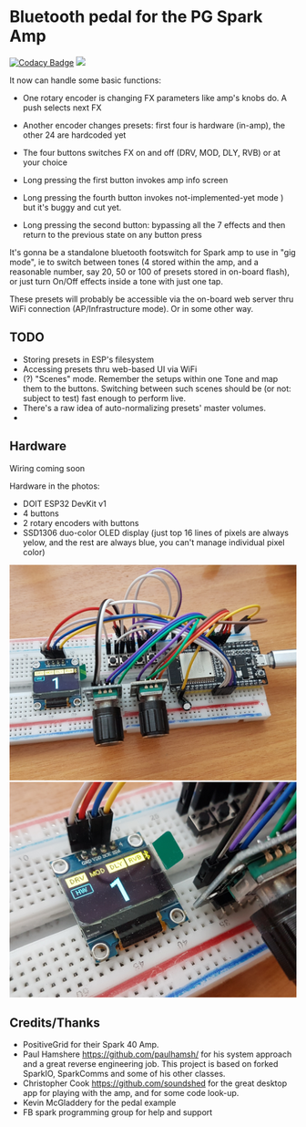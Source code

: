 # Bluetooth pedal for the PG Spark Amp

[![Codacy Badge](https://app.codacy.com/project/badge/Grade/ea220b14059e479ab6a0419a1c4935f8)](https://www.codacy.com/gh/copych/BT_Spark_pedal/dashboard?utm_source=github.com&amp;utm_medium=referral&amp;utm_content=copych/BT_Spark_pedal&amp;utm_campaign=Badge_Grade)
[![](https://www.travis-ci.com/copych/BT_Spark_pedal.svg?branch=master)](https://www.travis-ci.com/github/copych/BT_Spark_pedal)

It now can handle some basic functions:

*   One rotary encoder is changing FX parameters like amp's knobs do. A push selects next FX

*   Another encoder changes presets: first four is hardware (in-amp), the other 24 are hardcoded yet

*   The four buttons switches FX on and off (DRV, MOD, DLY, RVB) or at your choice

*   Long pressing the first button invokes amp info screen

*   Long pressing the fourth button invokes not-implemented-yet mode ) 
but it's buggy and cut yet.

*   Long pressing the second button: bypassing all the 7 effects and then return to the previous state on any button press

It's gonna be a standalone bluetooth footswitch for Spark amp to use in "gig mode", ie to switch between tones (4 stored within the amp, and a reasonable number, say 20, 50 or 100 of presets stored in on-board flash), or just turn On/Off effects inside a tone with just one tap.

These presets will probably be accessible via the on-board web server thru WiFi connection (AP/Infrastructure mode). Or in some other way.

## TODO

*   Storing presets in ESP's filesystem
*   Accessing presets thru web-based UI via WiFi
*   (?) "Scenes" mode. Remember the setups within one Tone and map them to the buttons. Switching between such scenes should be (or not: subject to test) fast enough to perform live.
*   There's a raw idea of auto-normalizing presets' master volumes.
*   

## Hardware

Wiring coming soon

Hardware in the photos:

*   DOIT ESP32 DevKit v1
*   4 buttons
*   2 rotary encoders with buttons
*   SSD1306 duo-color OLED display (just top 16 lines of pixels are always yelow, and the rest are always blue, you can't manage individual pixel color)

![](/images/2021-05-09%2018-23-49.JPG)
![](/images/2021-05-09%2018-24-17.JPG)

## Credits/Thanks

*   PositiveGrid for their Spark 40 Amp.
*   Paul Hamshere https://github.com/paulhamsh/ for his system approach and a great reverse engineering job. This project is based on forked SparkIO, SparkComms and some of his other classes.
*   Christopher Cook https://github.com/soundshed for the great desktop app for playing with the amp, and for some code look-up.
*   Kevin McGladdery for the pedal example
*   FB spark programming group for help and support
